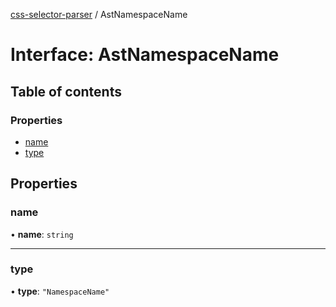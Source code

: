 [css-selector-parser](../README.md) / AstNamespaceName

# Interface: AstNamespaceName

## Table of contents

### Properties

- [name](AstNamespaceName.md#name)
- [type](AstNamespaceName.md#type)

## Properties

### name

• **name**: `string`

___

### type

• **type**: ``"NamespaceName"``
